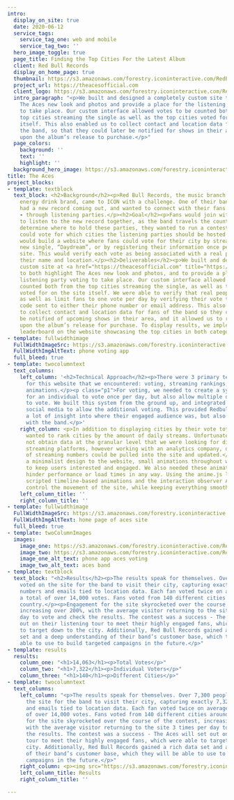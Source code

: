 ```yaml
---
intro:
  display_on_site: true
  date: 2020-06-12
  service_tags:
    service_tag_one: web and mobile
    service_tag_two: ''
  hero_image_toggle: true
  page_title: Finding the Top Cities For the Latest Album
  client: Red Bull Records
  display_on_home_page: true
  thumbnail: https://s3.amazonaws.com/forestry.iconinteractive.com/RedBull_Thumbnail_3.jpg
  project_url: https://theacesofficial.com
  client_logo: https://s3.amazonaws.com/forestry.iconinteractive.com/RedBull_Logo.png
  intro_paragraph: "<p>We built and designed a completely custom site to both highlight
    The Aces new look and photos and provide a place for the listening party voting
    to take place. Our custom interface allowed votes to be counted both from the
    top cities streaming the single as well as the top cities voted for on the site
    itself. This also enabled us to collect contact and location data for fans of
    the band, so that they could later be notified for shows in their area and retargeted
    upon the album’s release to purchase.</p>"
  page_colors:
    background: ''
    text: ''
    highlight: ''
  background_hero_image: https://s3.amazonaws.com/forestry.iconinteractive.com/RedBull_Hero.jpg
title: The Aces
project_blocks:
- template: textblock
  text_block: <h2>Background</h2><p>Red Bull Records, the music branch of the global
    energy drink brand, came to ICON with a challenge. One of their bands, The Aces,
    had a new record coming out, and wanted to connect with their fans in a new way
    - through listening parties.</p><h2>Goal</h2><p>Fans would join with the band
    to listen to the new record together, as the band travels the country. To best
    determine where to hold these parties, they wanted to run a contest where fans
    could vote for which cities the listening parties should be hosted in.</p><h2>Solution</h2><p>ICON
    would build a website where fans could vote for their city by streaming The Aces
    new single, “Daydream”, or by registering their information once per day on the
    site. This would verify each vote as being associated with a real person by capturing
    their name and location.</p><h2>Deliverables</h2><p>We built and designed a completely
    custom site at <a href="https://theacesofficial.com" title="https://theacesofficial.com">https://theacesofficial.com</a>
    to both highlight The Aces new look and photos, and to provide a place for the
    listening party voting to take place. Our custom interface allowed votes to be
    counted both from the top cities streaming the single, as well as the top cities
    voted for on the site itself. We were able to verify that real people were voting,
    as well as limit fans to one vote per day by verifying their vote through a unique
    code sent to either their phone number or email address. This also enabled us
    to collect contact and location data for fans of the band so they could later
    be notified of upcoming shows in their area, and it allowed us to retarget them
    upon the album’s release for purchase. To display results, we implemented a live
    leaderboard on the website showcasing the top cities in both categories.</p>
- template: fullwidthimage
  FullWidthImageSrc: https://s3.amazonaws.com/forestry.iconinteractive.com/RedBull_Image_1.jpg
  FullWidthImgAltText: phone voting app
  full_bleed: true
- template: twocolumntext
  text_columns:
    left_column: '<h2>Technical Approach</h2><p>There were 3 primary technical challenges
      for this website that we encountered: voting, streaming rankings, and performant
      animations.</p><p class="p1">For voting, we needed to create a system that allowed
      for an individual to vote once per day, but also allow multiple different ways
      to vote. We built this system from the ground up, and integrated directly with
      social media to allow the additional voting. This provided Redbull Records with
      a lot of insight into where their engaged audience was, but also how they interact
      with the band.</p>'
    right_column: <p>In addition to displaying cities by their vote totals, we also
      wanted to rank cities by the amount of daily streams. Unfortunately we could
      not obtain data at the granular level that we were looking for directly from
      streaming platforms, however working with an analytics company, daily reports
      of streaming numbers could be pulled into the site and updated.</p><p class="p1">With
      a minimalist design to the website, small animations throughout were needed
      to keep users interested and engaged. We also needed these animations to not
      hinder performance or load times in any way. Using the anime.js library to create
      scripted timeline-based animations and the interaction observer API we could
      control the movement of the site, while keeping everything smooth and fast.</p>
    left_column_title: ''
    right_column_title: ''
- template: fullwidthimage
  FullWidthImageSrc: https://s3.amazonaws.com/forestry.iconinteractive.com/RedBull_Image_2.jpg
  FullWidthImgAltText: home page of aces site
  full_bleed: true
- template: twoColumnImages
  images:
    image_one: https://s3.amazonaws.com/forestry.iconinteractive.com/RedBull_Image_3.png
    image_two: https://s3.amazonaws.com/forestry.iconinteractive.com/RedBull_Image_4.jpg
    image_one_alt_text: phone app aces voting
    image_two_alt_text: aces band
- template: textblock
  text_block: "<h2>Results</h2><p>The results speak for themselves. Over 7,300 people
    voted on the site for the band to visit their city, capturing exactly 7,322 phone
    numbers and emails tied to location data. Each fan voted twice on average, for
    a total of over 14,000 votes. Fans voted from 140 different cities around the
    country.</p><p>Engagement for the site skyrocketed over the course of the contest,
    increasing over 200%, with the average visitor returning to the site 3 times per
    day to vote and check the results. The contest was a success - The Aces will set
    out on their listening tour to meet their highly engaged fans, which were able
    to target down to the city. Additionally, Red Bull Records gained a rich data
    set and a deep understanding of their band’s customer base, which they will be
    able to use to build targeted campaigns in the future.</p>"
- template: results
  results:
    column_one: "<h1>14,063</h1><p>Total Votes</p>"
    column_two: "<h1>7,322</h1><p>Individual Voters</p>"
    column_three: "<h1>140</h1><p>Different Cities</p>"
- template: twocolumntext
  text_columns:
    left_column: "<p>The results speak for themselves. Over 7,300 people voted on
      the site for the band to visit their city, capturing exactly 7,322 phone numbers
      and emails tied to location data. Each fan voted twice on average, for a total
      of over 14,000 votes. Fans voted from 140 different cities around the country.</p><p>Engagement
      for the site skyrocketed over the course of the contest, increasing over 200%,
      with the average visitor returning to the site 3 times per day to vote and check
      the results. The contest was a success - The Aces will set out on their listening
      tour to meet their highly engaged fans, which were able to target down to the
      city. Additionally, Red Bull Records gained a rich data set and a deep understanding
      of their band’s customer base, which they will be able to use to build targeted
      campaigns in the future.</p>"
    right_column: <p><img src="https://s3.amazonaws.com/forestry.iconinteractive.com/RedBull_Image_3.png"></p>
    left_column_title: Results
    right_column_title: ''

---
```

